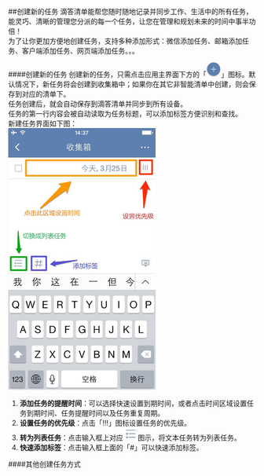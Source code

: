 ##创建新的任务
滴答清单能帮您随时随地记录并同步工作、生活中的所有任务，能灵巧、清晰的管理您分派的每一个任务，让您在管理和规划未来的时间中事半功倍！
<br >为了让你更加方便地创建任务，支持多种添加形式：微信添加任务、邮箱添加任务、客户端添加任务、网页端添加任务。。。

####创建新的任务
创建新的任务，只需点击应用主界面下方的「<img src="../images/image4201.jpg" title="添加任务" width="30" />」图标。默认情况下，新任务将会创建到收集箱中；如果你在其它非智能清单中创建，则会保存到对应的清单下。
<br >任务创建后，就会自动保存到滴答清单并同步到所有设备。
<br >任务的第一行内容会被自动读取为任务标题，可以添加标签方便识别和查找。
<br >新建任务界面如下图：
<br ><img src="../images/image4202.jpg" title="新建任务界面" width="300" />
1. **添加任务的提醒时间**：可以选择快速设置到期时间，或者点击时间区域设置任务到期时间、任务提醒时间以及任务重复周期。
2. **设置任务的优先级**：点击「!!!」图标设置任务的优先级。
3. **转为列表任务**：点击输入框上对应<img src="../images/image4203.jpg" title="列表模式" width="30" />图示，将文本任务转为列表任务。
4. **快速添加标签**：点击输入框上面的「#」可以快速添加标签。

####其他创建任务方式
